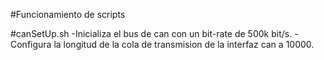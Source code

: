 #Funcionamiento de scripts

#canSetUp.sh
-Inicializa el bus de can con un bit-rate de 500k bit/s. 
-Configura la longitud de la cola de transmision de la interfaz can a 10000. 

